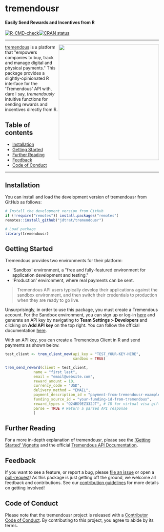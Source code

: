 # tremendousr

#### Easily Send Rewards and Incentives from R

<!-- badges: start -->

[![R-CMD-check](https://github.com/jdtrat/tremendousr/workflows/R-CMD-check/badge.svg)](https://github.com/jdtrat/tremendousr/actions)[![CRAN status](https://www.r-pkg.org/badges/version/tremendousr)](https://CRAN.R-project.org/package=tremendousr)

<!-- badges: end -->

------------------------------------------------------------------------

<img src="https://jdtrat.com/project/tremendousr/featured-hex.png" width="328" height="378" align="right"/>

[tremendous](https://www.tremendous.com/) is a platform that "empowers companies to buy, track and manage digital and physical payments." This package provides a slightly-opinionated R interface for the 'Tremendous' API with, dare I say, *tremendously* intuitive functions for sending rewards and incentives directly from R.

## Table of contents

-   [Installation](#installation)
-   [Getting Started](#getting-started)
-   [Further Reading](#further-reading)
-   [Feedback](#feedback)
-   [Code of Conduct](#code-of-conduct)

------------------------------------------------------------------------

## Installation

You can install and load the development version of tremendousr from GitHub as follows:

```r
# Install the development version from GitHub
if (!require("remotes")) install.packages("remotes")
remotes::install_github("jdtrat/tremendousr")

# Load package
library(tremendousr)
```

## Getting Started

Tremendous provides two environments for their platform: 
* 'Sandbox' environment, a "free and fully-featured environment for application development and testing."
* 'Production' environment, where real payments can be sent.

> Tremendous API users typically develop their applications against the sandbox environment, and then switch their credentials to production when they are ready to go live.

Unsurprisingly, in order to use this package, you must create a Tremendous account. For the Sandbox environment, you can sign up or log-in [here](https://app.testflight.tremendous.com/) and generate an API key by navigating to **Team Settings > Developers** and clicking on **Add API key** on the top right. You can follow the official documentation [here](https://developers.tremendous.com/reference/making-your-first-request#key--getting-an-api-key).

With an API key, you can create a Tremendous Client in R and send payments as shown below.

```r
test_client <- trem_client_new(api_key = "TEST_YOUR-KEY-HERE",
                               sandbox = TRUE)

trem_send_reward(client = test_client,
             name = "first last",
             email = "email@website.com",
             reward_amount = 10,
             currency_code = "USD",
             delivery_method = "EMAIL",
             payment_description_id = "payment-from-tremendousr-examples",
             funding_source_id = "your-funding-id-from-tremendous",
             reward_types = "Q24BD9EZ332JT", # ID for virtual visa gift card
             parse = TRUE # Return a parsed API response
             )
```

## Further Reading

For a more in-depth explanation of tremendousr, please see the ['Getting Started' Vignette](https://tremendousr.jdtrat.com/articles/tremendousr.html) and the official [Tremendous API Documentation](https://developers.tremendous.com/).

## Feedback

If you want to see a feature, or report a bug, please [file an issue](https://github.com/jdtrat/tremendousr/issues) or open a [pull-request](https://github.com/jdtrat/tremendousr/pulls)! As this package is just getting off the ground, we welcome all feedback and contributions. See our [contribution guidelines](https://github.com/jdtrat/tremendousr/blob/main/.github/CONTRIBUTING.md) for more details on getting involved!

## Code of Conduct

Please note that the tremendousr project is released with a [Contributor Code of Conduct](https://contributor-covenant.org/version/2/0/CODE_OF_CONDUCT.html). By contributing to this project, you agree to abide by its terms.
